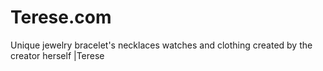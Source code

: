 # Terese.com
Unique jewelry bracelet's necklaces watches and clothing created by the creator herself |Terese
